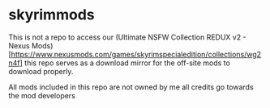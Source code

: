 # skyrimmods

This is not a repo to access our (Ultimate NSFW Collection REDUX v2 - Nexus Mods)[https://www.nexusmods.com/games/skyrimspecialedition/collections/wg2n4f] this repo serves as a download mirror for the off-site mods to download properly.

All mods included in this repo are not owned by me all credits go towards the mod developers
